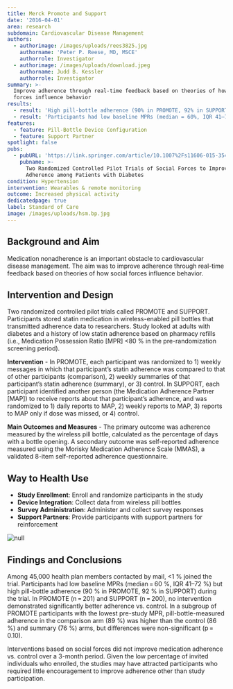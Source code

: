 ```yaml
---
title: Merck Promote and Support
date: '2016-04-01'
area: research
subdomain: Cardiovascular Disease Management
authors:
  - authorimage: /images/uploads/rees3825.jpg
    authorname: 'Peter P. Reese, MD, MSCE'
    authorrole: Investigator
  - authorimage: /images/uploads/download.jpeg
    authorname: Judd B. Kessler
    authorrole: Investigator
summary: >-
  Improve adherence through real-time feedback based on theories of how social
  forces influence behavior
results:
  - result: 'High pill-bottle adherence (90% in PROMOTE, 92% in SUPPORT)'
  - result: 'Participants had low baseline MPRs (median = 60%, IQR 41–72%)'
features:
  - feature: Pill-Bottle Device Configuration
  - feature: Support Partner
spotlight: false
pubs:
  - pubURL: 'https://link.springer.com/article/10.1007%2Fs11606-015-3540-y'
    pubname: >-
      Two Randomized Controlled Pilot Trials of Social Forces to Improve Statin
      Adherence among Patients with Diabetes
condition: Hypertension
intervention: Wearables & remote monitoring
outcome: Increased physical activity
dedicatedpage: true
label: Standard of Care 
image: /images/uploads/hsm.bp.jpg
---
```

## Background and Aim

Medication nonadherence is an important obstacle to cardiovascular disease management. The aim was to improve adherence through real-time feedback based on theories of how social forces influence behavior.

## Intervention and Design

Two randomized controlled pilot trials called PROMOTE and SUPPORT. Participants stored statin medication in wireless-enabled pill bottles that transmitted adherence data to researchers. Study looked at adults with diabetes and a history of low statin adherence based on pharmacy refills (i.e., Medication Possession Ratio \[MPR] <80 % in the pre-randomization screening period).

**Intervention** - In PROMOTE, each participant was randomized to 1) weekly messages in which that participant’s statin adherence was compared to that of other participants (comparison), 2) weekly summaries of that participant’s statin adherence (summary), or 3) control. In SUPPORT, each participant identified another person (the Medication Adherence Partner \[MAP]) to receive reports about that participant’s adherence, and was randomized to 1) daily reports to MAP, 2) weekly reports to MAP, 3) reports to MAP only if dose was missed, or 4) control.

**Main Outcomes and Measures** - The primary outcome was adherence measured by the wireless pill bottle, calculated as the percentage of days with a bottle opening. A secondary outcome was self-reported adherence measured using the Morisky Medication Adherence Scale (MMAS), a validated 8-item self-reported adherence questionnaire.

## Way to Health Use

* **Study Enrollment**: Enroll and randomize participants in the study
* **Device Integration**: Collect data from wireless pill bottles
* **Survey Administration**: Administer and collect survey responses
* **Support Partners**: Provide participants with support partners for reinforcement

![null](/images/uploads/11606_2015_3540_fig1_html-1-.gif)

## Findings and Conclusions

Among 45,000 health plan members contacted by mail, <1 % joined the trial. Participants had low baseline MPRs (median = 60 %, IQR 41–72 %) but high pill-bottle adherence (90 % in PROMOTE, 92 % in SUPPORT) during the trial. In PROMOTE (n = 201) and SUPPORT (n = 200), no intervention demonstrated significantly better adherence vs. control. In a subgroup of PROMOTE participants with the lowest pre-study MPR, pill-bottle-measured adherence in the comparison arm (89 %) was higher than the control (86 %) and summary (76 %) arms, but differences were non-significant (p = 0.10).

Interventions based on social forces did not improve medication adherence vs. control over a 3-month period. Given the low percentage of invited individuals who enrolled, the studies may have attracted participants who required little encouragement to improve adherence other than study participation.
